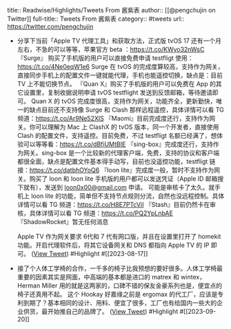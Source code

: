 title:: Readwise/Highlights/Tweets From 酱紫表
author:: [[@pengchujin on Twitter]]
full-title:: Tweets From 酱紫表
category:: #tweets
url:: https://twitter.com/pengchujin

- 分享下当前「Apple TV 代理工具」和获取方法，正式版 tvOS 17 还有一个月左右，不急的可以等等，苹果官方 beta ：https://t.co/KWyo32nWsC
  『Surge』 购买了手机版的用户可以直接免费申请 testfligt 使用：https://t.co/4Ne0eqW1e6
  Surge 在 tvOS 的完成度算较高，支持作为网关，直接同步手机上的配置文件一键就能代理，手机也能遥控切换，缺点是：目前 TV 上不能切换节点。
  『Quan X』购买了手机版的用户可以免费在 App 的其它设置里，复制收据说明申请 tvOS testflight 发送到反馈邮箱，等待邀请即可。
  Quan X 的 tvOS 完成度很高，支持作为网关，功能齐全，更新勤快，唯一的缺点目前还不支持像 Surge 和 Clash 那样远程遥控，具体详情可以看 TG 频道：https://t.co/Ar9Ne52XlS
  『Maomi』目前完成度还行，支持作为网关。你可以理解为 Mac 上 ClashX 的 tvOS 版本，同一个开发者，直接使用 Clash 的配置文件，支持遥控。目前免费，不过 testfligt 名额已经满了，想体验可以等等看：https://t.co/dBfiUMtBIE
  『sing-box』完成度还行，支持作为网关。sing-box 是一个比较新的代理客户端，免费，支持的协议和客户端都很全面，缺点是配置文件基本得手动写，目前也没遥控功能，testfligt 链接：https://t.co/datbhOYoQ6
  『loon lite』完成度一般，暂时不支持作为网关。购买了 loon 和 loon lite 手机版的用户都可以发送凭证（Apple ID 邮箱搜下就有），发送到 loon0x00@gmail.com 申请。
  可能是审核卡了太久。就手机上 loon lite 的功能，简单但不支持节点规则分流，自然也没远程控制。具体详情可以看 TG 频道：https://t.co/H8E7PTcViI
  『Stash』目前仍然卡在审核，具体详情可以看 TG 频道：https://t.co/PQ2YpLnbAE
  『ShadowRocket』暂无任何消息
  
  Apple TV 作为网关要求 6代和 7 代有网口版，并且在设置里打开了 homekit 功能。开启代理软件后，将其它设备网关和 DNS 都指向 Apple TV 的 IP 即可。 ([View Tweet](https://twitter.com/pengchujin/status/1691846009197056126)) #Highlight #[[2023-08-17]]
- 接了个人体工学椅的合作，一千多的椅子比我预想的要好很多。人体工学椅最重要的因素其实是网面，中高端的基本都是进口的 matrex 和 wintex，Herman Miller 用的就是这两家的，口碑不错的保友金豪系列也是，便宜点的椅子还真用不起。
  这个 Hookay 好嘉缘之前是 ergomax 的代工厂，应该是专利到期了？基本相同的设计、用料、便宜了很多，工厂也有给国内一些大的企业供货，最开始推自己的品牌了。 ([View Tweet](https://twitter.com/pengchujin/status/1704032336881361270)) #Highlight #[[2023-09-20]]